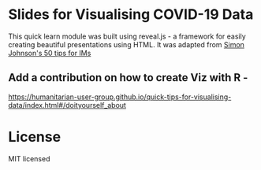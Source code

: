 # Slides for Visualising COVID-19 Data

This quick learn module was built using reveal.js - a framework for easily creating beautiful presentations using HTML. It was adapted from [Simon Johnson's 50 tips for IMs](https://github.com/SimonbJohnson/im-tips/tree/gh-pages)

## Add a contribution on how to create Viz with R - 
https://humanitarian-user-group.github.io/quick-tips-for-visualising-data/index.html#/doityourself_about

# License

MIT licensed
